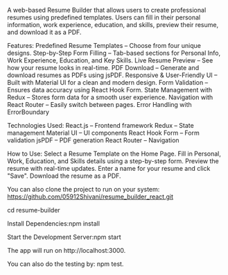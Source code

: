 A web-based Resume Builder that allows users to create professional resumes using predefined templates. Users can fill in their personal information, work experience, education, and skills, preview their resume, and download it as a PDF.

Features:
Predefined Resume Templates – Choose from four unique designs.
Step-by-Step Form Filling – Tab-based sections for Personal Info, Work Experience, Education, and Key Skills.
Live Resume Preview – See how your resume looks in real-time.
PDF Download – Generate and download resumes as PDFs using jsPDF.
Responsive & User-Friendly UI – Built with Material UI for a clean and modern design.
Form Validation – Ensures data accuracy using React Hook Form.
State Management with Redux – Stores form data for a smooth user experience.
Navigation with React Router – Easily switch between pages.
Error Handling with ErrorBoundary

Technologies Used:
React.js – Frontend framework
Redux – State management
Material UI – UI components
React Hook Form – Form validation
jsPDF – PDF generation
React Router – Navigation

How to Use:
Select a Resume Template on the Home Page.
Fill in Personal, Work, Education, and Skills details using a step-by-step form.
Preview the resume with real-time updates.
Enter a name for your resume and click "Save".
Download the resume as a PDF.

You can also clone the project to run on your system: https://github.com/05912Shivani/resume_builder_react.git

cd resume-builder

Install Dependencies:npm install

Start the Development Server:npm start

The app will run on http://localhost:3000.

You can also do the testing by: npm test.


